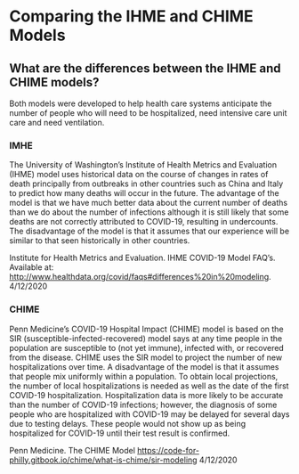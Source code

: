 # Comparing the IHME and CHIME Models



## What are the differences between the IHME and CHIME models?
Both models were developed to help health care systems anticipate the number of people who will need to be hospitalized, need intensive care unit care and need ventilation.  

### IMHE
The University of Washington’s Institute of Health Metrics and Evaluation (IHME) model uses historical data on the course of changes in rates of death principally from outbreaks in other countries such as China and Italy to predict how many deaths will occur in the future. The advantage of the model is that we have much better data about the current number of deaths than we do about the number of infections although it is still likely that some deaths are not correctly attributed to COVID-19, resulting in undercounts. The disadvantage of the model is that it assumes that our experience will be similar to that seen historically in other countries.

Institute for Health Metrics and Evaluation. IHME COVID-19 Model FAQ’s. Available at: http://www.healthdata.org/covid/faqs#differences%20in%20modeling. 4/12/2020

### CHIME
Penn Medicine’s COVID-19 Hospital Impact (CHIME) model is based on the SIR (susceptible-infected-recovered) model says at any time people in the population are susceptible to (not yet immune), infected with, or recovered from the disease.  CHIME uses the SIR model to project the number of new hospitalizations over time. A disadvantage of the model is that it assumes that people mix uniformly within a population. To obtain local projections, the number of local hospitalizations is needed as well as the date of the first COVID-19 hospitalization. Hospitalization data is more likely to be accurate than the number of COVID-19 infections; however, the diagnosis of some people who are hospitalized with COVID-19 may be delayed for several days due to testing delays. These people would not show up as being hospitalized for COVID-19 until their test result is confirmed.

Penn Medicine. The CHIME Model https://code-for-philly.gitbook.io/chime/what-is-chime/sir-modeling
4/12/2020
